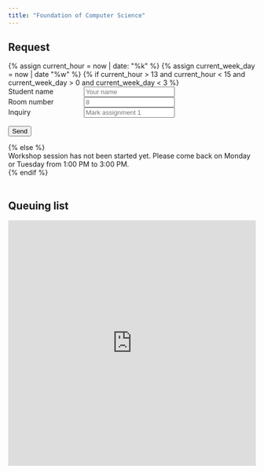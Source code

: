 ```yaml
---
title: "Foundation of Computer Science"
---
```


<section>
  <h2>Request</h2>
<!-- get current time -->
{% assign current_hour = now | date: "%k" %}
{% assign current_week_day = now | date "%w" %}
{% if current_hour > 13 and current_hour < 15 and current_week_day > 0 and current_week_day < 3 %}
  <div id="student-request" style="clear: both;">
      <form name="submit-to-google-sheet">
          <label style="display: inline-block; width: 150px;">Student name</label>
          <input name="student_name" placeholder="Your name" required/>
          <br />
          <label style="display: inline-block; width: 150px;">Room number</label>
          <input name="room_number" placeholder="8"/>
          <br />
          <label style="display: inline-block; width: 150px;">Inquiry</label>
          <input name="inquiry" placeholder="Mark assignment 1"/>
          <br />
          <input name="status" placeholder="" hidden/>
          <br />
          <button type="submit">Send</button>
      </form>
  </div>
{% else %}
  <div>
    Workshop session has not been started yet. Please come back on Monday or Tuesday from 1:00 PM to 3:00 PM.
  </div>
{% endif %}
</section>

<br />
<section>
    <h2>Queuing list</h2>
    <div>
        <iframe id="queuing-iframe" name="queuing-iframe" src="https://docs.google.com/spreadsheets/d/12O-1mD3zoCPbDc-oz1cZRwD7ou_lbGLKKZu-hN4vur4/gviz/tq?tqx=out:html&tq&gid=0" frameborder="0" width="100%" height="500px" allowfullscreen></iframe>
    </div>
</section>

<script>
  const scriptURL = 'https://script.google.com/macros/s/AKfycbzKyYvMuAA1infTOVQ7EJcnhshD2SKac3xI8m5T3n5rtq8_il3nOg7nQQNoVvKG78OoAA/exec';
  const form = document.forms['submit-to-google-sheet'];

  form.addEventListener('submit', e => {
    e.preventDefault();
    fetch(scriptURL, { method: 'POST', body: new FormData(form)})
      .then(response => console.log('Success!', response))
      .then(response => {
        // refresh iframe
        queu_iframe = document.getElementById('queuing-iframe');
        queu_iframe.parentNode.replaceChild(queu_iframe.cloneNode(), queu_iframe);
      })
      .catch(error => console.error('Error!', error.message));
  })

</script>